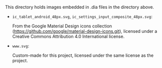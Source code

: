 This directory holds images embedded in .dia files in the directory above.

* `ic_tablet_android_48px.svg`, `ic_settings_input_composite_48px.svg`:

  From the Google Material Design icons collection
  (https://github.com/google/material-design-icons.git), licensed
  under a Creative Commons Attribution 4.0 International license.

* `www.svg`: 

  Custom-made for this project, licensed under the same license as the
  project.
